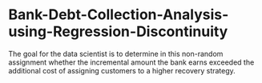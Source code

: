 # Bank-Debt-Collection-Analysis-using-Regression-Discontinuity
The goal for the data scientist is to determine in this non-random assignment whether the incremental amount the bank earns exceeded the additional cost of assigning customers to a higher recovery strategy.
